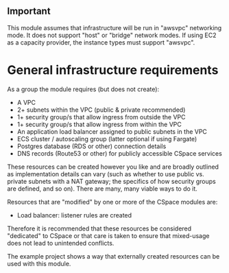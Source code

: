 ## Important

This module assumes that infrastructure will be run in "awsvpc" networking
mode. It does not support "host" or "bridge" network modes. If using EC2 as
a capacity provider, the instance types must support "awsvpc".

# General infrastructure requirements

As a group the module requires (but does not create):

- A VPC
- 2+ subnets within the VPC (public & private recommended)
- 1+ security group/s that allow ingress from outside the VPC
- 1+ security group/s that allow ingress from within the VPC
- An application load balancer assigned to public subnets in the VPC
- ECS cluster / autoscaling group (latter optional if using Fargate)
- Postgres database (RDS or other) connection details
- DNS records (Route53 or other) for publicly accessible CSpace services

These resources can be created however you like and are broadly outlined
as implementation details can vary (such as whether to use public vs.
private subnets with a NAT gateway; the specifics of how security groups
are defined, and so on). There are many, many viable ways to do it.

Resources that are "modified" by one or more of the CSpace modules are:

- Load balancer: listener rules are created

Therefore it is recommended that these resources be considered "dedicated"
to CSpace or that care is taken to ensure that mixed-usage does not lead to
unintended conflicts.

The example project shows a way that externally created resources can be
used with this module.
